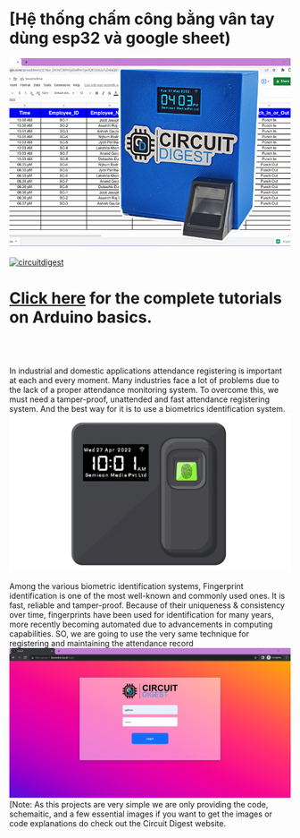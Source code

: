 # [Hệ thống chấm công bằng vân tay dùng esp32 và google sheet)

<img src="https://github.com/Circuit-Digest/Bio-Metric-Attendance-System-with-Google-Sheet-Sync-and-SQL-DataBase/blob/7940bc4c20d620820964599a899269f038739517/images/Biometric-Attendance-System-with-Google-Sheet.jpg" width="" alt="alt_text" title="image_tooltip">
<br>

<br>
<a href="https://circuitdigest.com/tags/arduino"><img src="https://img.shields.io/static/v1?label=&labelColor=505050&message=Arduino Basic Tutorials Circuit Digest&color=%230076D6&style=social&logo=google-chrome&logoColor=%230076D6" alt="circuitdigest"/></a>
<br>

[<h1>Click here](https://circuitdigest.com/tags/arduino) for the complete tutorials on Arduino basics.</h1>


<br>
<br>
<br>
In industrial and domestic applications attendance registering is important at each and every moment. Many industries face a lot of problems due to the lack of a proper attendance monitoring system. To overcome this, we must need a tamper-proof, unattended and fast attendance registering system. And the best way for it is to use a biometrics identification system. 
<img src="https://github.com/Circuit-Digest/Bio-Metric-Attendance-System-with-Google-Sheet-Sync-and-SQL-DataBase/blob/acdfc56af329db4a72b45fb39107e6bd35fb4247/images/Animation.gif" width="" alt="alt_text" title="image_tooltip">
<br>
<br>
Among the various biometric identification systems, Fingerprint identification is one of the most well-known and commonly used ones. It is fast, reliable and tamper-proof. Because of their uniqueness & consistency over time, fingerprints have been used for identification for many years, more recently becoming automated due to advancements in computing capabilities. SO, we are going to use the very same technique for registering and maintaining the attendance record
<br>
<img src="https://github.com/Circuit-Digest/Bio-Metric-Attendance-System-with-Google-Sheet-Sync-and-SQL-DataBase/blob/e10bde10452665cd71f0b0690262cc3203bf689d/images/login.png" width="" alt="alt_text" title="image_tooltip">
<br>
[Note: As this projects are very simple we are only providing the code, schemaitic, and a few essential images if you want to get the images or code explanations do check out the Circuit Digest website.
<br>
<br>
